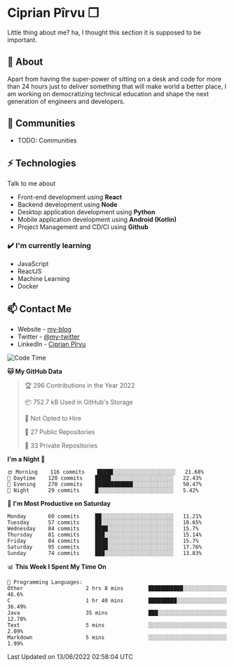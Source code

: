 # Ciprian Pîrvu ❐

Little thing about me? ha, I thought this section it is supposed to be important.

## 🧐 About

Apart from having the super-power of sitting on a desk and code for more than 24 hours just to deliver something that will make world a better place, I am working on democratizing technical education and shape the next generation of engineers and developers.

## 👯 Communities

-   TODO: Communities

## ⚡ Technologies

Talk to me about

-   Front-end development using **React**
-   Backend development using **Node**
-   Desktop application development using **Python**
-   Mobile application development using **Android (Kotlin)**
-   Project Management and CD/CI using **Github**

### ✔️ I'm currently learning

-   JavaScript
-   ReactJS
-   Machine Learning
-   Docker

## 📫 Contact Me

-   Website - [my-blog]()
-   Twitter - [@my-twitter]()
-   LinkedIn - [Ciprian Pîrvu](https://www.linkedin.com/in/p%C3%AErvu-ciprian-cristian-4415991b1/)

<!--START_SECTION:waka-->
![Code Time](http://img.shields.io/badge/Code%20Time-1%2C235%20hrs%2022%20mins-blue)

**🐱 My GitHub Data** 

> 🏆 296 Contributions in the Year 2022
 > 
> 📦 752.7 kB Used in GitHub's Storage 
 > 
> 🚫 Not Opted to Hire
 > 
> 📜 27 Public Repositories 
 > 
> 🔑 33 Private Repositories  
 > 
**I'm a Night 🦉** 

```text
🌞 Morning    116 commits    █████░░░░░░░░░░░░░░░░░░░░   21.68% 
🌆 Daytime    120 commits    █████░░░░░░░░░░░░░░░░░░░░   22.43% 
🌃 Evening    270 commits    ████████████░░░░░░░░░░░░░   50.47% 
🌙 Night      29 commits     █░░░░░░░░░░░░░░░░░░░░░░░░   5.42%

```
📅 **I'm Most Productive on Saturday** 

```text
Monday       60 commits     ██░░░░░░░░░░░░░░░░░░░░░░░   11.21% 
Tuesday      57 commits     ██░░░░░░░░░░░░░░░░░░░░░░░   10.65% 
Wednesday    84 commits     ████░░░░░░░░░░░░░░░░░░░░░   15.7% 
Thursday     81 commits     ███░░░░░░░░░░░░░░░░░░░░░░   15.14% 
Friday       84 commits     ████░░░░░░░░░░░░░░░░░░░░░   15.7% 
Saturday     95 commits     ████░░░░░░░░░░░░░░░░░░░░░   17.76% 
Sunday       74 commits     ███░░░░░░░░░░░░░░░░░░░░░░   13.83%

```


📊 **This Week I Spent My Time On** 

```text
💬 Programming Languages: 
Other                    2 hrs 8 mins        ███████████░░░░░░░░░░░░░░   46.6% 
C                        1 hr 40 mins        █████████░░░░░░░░░░░░░░░░   36.49% 
Java                     35 mins             ███░░░░░░░░░░░░░░░░░░░░░░   12.78% 
Text                     5 mins              ░░░░░░░░░░░░░░░░░░░░░░░░░   2.09% 
Markdown                 5 mins              ░░░░░░░░░░░░░░░░░░░░░░░░░   1.99%

```


 Last Updated on 13/06/2022 02:58:04 UTC
<!--END_SECTION:waka-->
